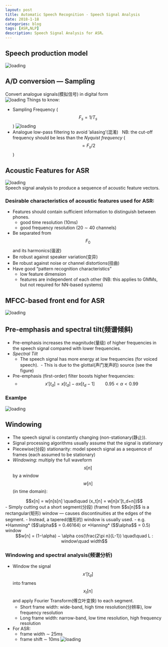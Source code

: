 ```yaml
---
layout: post
title: Automatic Speech Recognition - Speech Signal Analysis
date: 2018-1-18
categories: blog
tags: [ASR,NLP]
description: Speech Signal Analysis for ASR。
---  
```


## Speech production model  
![loading](https://raw.githubusercontent.com/zhiyou720/zhiyou720.github.io/master/img/ASR/ASR-02-01.png)
## A/D conversion — Sampling  
Convert analogue signals(模拟信号) in digital form  
![loading](https://raw.githubusercontent.com/zhiyou720/zhiyou720.github.io/master/img/ASR/ASR-02-02.png)
Things to know:  
- Sampling Frequency ($$F_s = 1/T_s$$)
![loading](https://raw.githubusercontent.com/zhiyou720/zhiyou720.github.io/master/img/ASR/ASR-02-03.png)  
- Analogue low-pass filtering to avoid ’aliasing’(混淆)  
NB: the cut-off frequency should be less than the *Nyquist frequency* ($$= F_s/2$$)  

## Acoustic Features for ASR
![loading](https://raw.githubusercontent.com/zhiyou720/zhiyou720.github.io/master/img/ASR/ASR-02-04.png)  
Speech signal analysis to produce a sequence of acoustic feature vectors.  
### Desirable characteristics of acoustic features used for ASR:  
- Features should contain sufficient information to distinguish between phones.  
  - good time resolution (10ms)  
  - good frequency resolution (20 ∼ 40 channels)  
- Be separated from $$F_0$$ and its harmonics(谐波)  
- Be robust against speaker variation(变异)
- Be robust against noise or channel distortions(扭曲)
- Have good “pattern recognition characteristics”
  - low feature dimension
  - features are independent of each other (NB: this applies to GMMs, but not required for NN-based systems)
## MFCC-based front end for ASR
![loading](https://raw.githubusercontent.com/zhiyou720/zhiyou720.github.io/master/img/ASR/ASR-02-05.png)
## Pre-emphasis and spectral tilt(频谱倾斜)
- Pre-emphasis increases the magnitude(量级) of higher frequencies in the speech signal compared with lower frequencies.
- *Spectral Tilt* 
  - The speech signal has more energy at low frequencies (for voiced speech).
  - This is due to the glottal(声门发声的) source (see the figure)
- Pre-emphasis (first-order) filter boosts higher frequencies:
  - $$x'[t_d]=x[t_d]-\alpha x [t_d-1] \quad \quad 0.95<\alpha<0.99$$
### Examlpe
![loading](https://raw.githubusercontent.com/zhiyou720/zhiyou720.github.io/master/img/ASR/ASR-02-06.png)
## Windowing  
- The speech signal is constantly changing (non-stationary(静止)).  
- Signal processing algorithms usually assume that the signal is stationary  
- Piecewise(分段) stationarity: model speech signal as a sequence of frames (each assumed to be stationary)
- *Windowing*: multiply the full waveform $$s[n]$$ by a window $$w[n]$$ (in time domain):    
<center>$$x[n] = w[n]s[n] \quad\quad (x_t[n] = w[n]x'[t_d+n])$$</center>  
- Simply cutting out a short segment(分段) (frame) from $$s[n]$$ is a rectangular(矩形) window — causes discontinuities at the edges of the segment.  
- Instead, a tapered(锥形的) window is usually used.  
  - e.g. *Hamming* ($$\alpha$$ = 0.46164) or *Hanning* ($$\alpha$$ = 0.5) window
<center>$$w[n] = (1−\alpha) − \alpha cos(\frac{2\pi n}{L-1}) \quad\quad L : window\quad width$$</center>

### Windowing and spectral analysis(频谱分析)
- Window the signal $$x‘[t_d]$$ into frames $$x_t[n]$$ and apply Fourier Transform(傅立叶变换) to each segment.   
  - Short frame width: wide-band, high time resolution(分辨率), low frequency resolution
  - Long frame width: narrow-band, low time resolution, high frequency resolution
- For ASR:
  - frame width ∼ 25ms
  - frame shift ∼ 10ms
![loading](https://raw.githubusercontent.com/zhiyou720/zhiyou720.github.io/master/img/ASR/ASR-02-07.png)


























